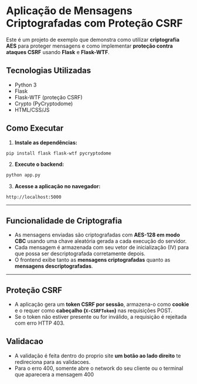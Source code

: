 #  Aplicação de Mensagens Criptografadas com Proteção CSRF

Este é um projeto de exemplo que demonstra como utilizar **criptografia AES** para proteger mensagens e como implementar **proteção contra ataques CSRF** usando **Flask** e **Flask-WTF**.

##  Tecnologias Utilizadas

- Python 3
- Flask
- Flask-WTF (proteção CSRF)
- Crypto (PyCryptodome)
- HTML/CSS/JS

##  Como Executar

1. **Instale as dependências:**

```bash
pip install flask flask-wtf pycryptodome
```

2. **Execute o backend:**

```bash
python app.py
```

3. **Acesse a aplicação no navegador:**

```
http://localhost:5000
```

---

## Funcionalidade de Criptografia

- As mensagens enviadas são criptografadas com **AES-128 em modo CBC** usando uma chave aleatória gerada a cada execução do servidor.
- Cada mensagem é armazenada com seu vetor de inicialização (IV) para que possa ser descriptografada corretamente depois.
- O frontend exibe tanto as **mensagens criptografadas** quanto as **mensagens descriptografadas**.

---

##  Proteção CSRF

- A aplicação gera um **token CSRF por sessão**, armazena-o como **cookie** e o requer como **cabeçalho (`X-CSRFToken`)** nas requisições POST.
- Se o token não estiver presente ou for inválido, a requisição é rejeitada com erro HTTP 403.


## Validacao 

- A validação é feita dentro do proprio site **um botão ao lado direito** te redireciona para as validacoes.
- Para o erro 400, somente abre o network do seu cliente ou o terminal que aparecera a mensagem 400
